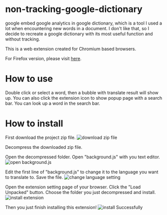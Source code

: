# non-tracking-google-dictionary
google embed google analytics in google dictionary, which is a tool I used a lot when encountering new words in a document. I don't like that, so I decide to recreate a google dictionary with its most useful function and without tracking.

This is a web extension created for Chromium based browsers.

For Firefox version, please visit [here](https://github.com/Kishibe3/non-tracking-google-dictionary-firefox).

# How to use
Double click or select a word, then a bubble with translate result will show up. You can also click the extension icon to show popup page with a search bar. You can look up a word in the search bar.

# How to install
First download the project zip file.
![download zip file](https://i.imgur.com/h9kXP3g.png)

Decompress the downloaded zip file.

Open the decompressed folder. Open "background.js" with you text editor.
![open background.js](https://i.imgur.com/4VdcpQs.png)

Edit the first line of "background.js" to change it to the language you want to translate to. Save the file.
![change language setting](https://i.imgur.com/zMTap8z.png)

Open the extension setting page of your browser. Click the "Load Unpacked" button. Choose the folder you just decompressed and install.
![install extension](https://i.imgur.com/m7e5PGn.png)

Then you just finish installing this extension!
![install Successfully](https://i.imgur.com/SJAvCp2.png)
